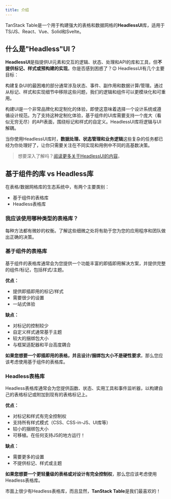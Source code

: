 ```yaml
---
title: 介绍
---
```


TanStack Table是一个用于构建强大的表格和数据网格的**HeadlessUI**库，适用于TS/JS、React、Vue、Solid和Svelte。

## 什么是"Headless"UI？

**HeadlessUI**是指提供UI元素和交互的逻辑、状态、处理和API的库和工具，但**不提供标记、样式或预构建的实现**。你是否感到困惑了？😉 HeadlessUI有几个主要目标：

构建复杂UI的最困难的部分通常涉及状态、事件、副作用和数据计算/管理。通过从标记、样式和实现细节中移除这些问题，我们的逻辑和组件可以更模块化和可重用。

构建UI是一个非常品牌化和定制化的体验，即使这意味着选择一个设计系统或遵循设计规范。为了支持这种定制化体验，基于组件的UI库需要支持一个庞大（看似无穷无尽）的API表面，围绕标记和样式的自定义。HeadlessUI库将逻辑与UI解耦。

当你使用HeadlessUI库时，**数据处理、状态管理和业务逻辑**这些复杂的任务都已经为你处理好了，让你只需要关注在不同实现和用例中不同的高基数决策。

> 想要深入了解吗？[阅读更多关于HeadlessUI的内容](https://www.merrickchristensen.com/articles/headless-user-interface-components/)。

## 基于组件的库 vs Headless库

在表格/数据网格库的生态系统中，有两个主要类别：

- 基于组件的表格库
- Headless表格库

### 我应该使用哪种类型的表格库？

每种方法都有微妙的权衡。了解这些细微之处将有助于您为您的应用程序和团队做出正确的决策。

### 基于组件的表格库

基于组件的表格库通常会为您提供一个功能丰富的即插即用解决方案，并提供完整的组件/标记，包括样式/主题。

**优点：**

- 提供即插即用的标记/样式
- 需要很少的设置
- 一站式体验

**缺点：**

- 对标记的控制较少
- 自定义样式通常基于主题
- 较大的捆绑包大小
- 与框架适配器和平台高度耦合

**如果您想要一个即插即用的表格，并且设计/捆绑包大小不是硬性要求**，那么您应该考虑使用基于组件的表格库。

### Headless表格库

Headless表格库通常会为您提供函数、状态、实用工具和事件监听器，以构建自己的表格标记或附加到现有的表格标记上。

**优点：**

- 对标记和样式有完全控制权
- 支持所有样式模式（CSS、CSS-in-JS、UI库等）
- 较小的捆绑包大小
- 可移植。在任何支持JS的地方运行！

**缺点：**

- 需要更多的设置
- 不提供标记、样式或主题

**如果您想要一个更轻量级的表格或对设计有完全控制权**，那么您应该考虑使用Headless表格库。

市面上很少有Headless表格库，而且显然，**TanStack Table**是我们最喜欢的！
